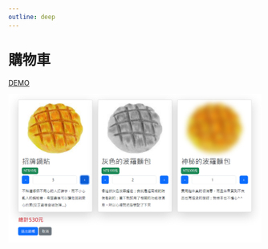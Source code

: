 ```yaml
---
outline: deep
---
```

# 購物車

[DEMO](https://lucashsu95.github.io/webDesign/shopcar/index.html)

![alt text](assets/購物車/image-1.png)
